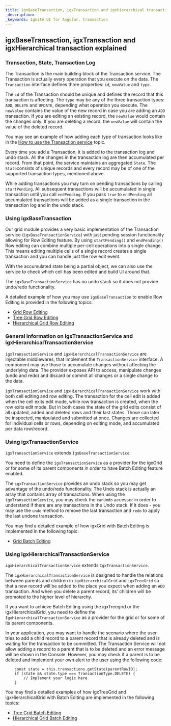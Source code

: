 ```yaml
---
title: igxBaseTransaction, igxTransaction and igxHierarchical transaction explained
_description: 
_keywords: Ignite UI for Angular, transaction
---
```


## igxBaseTransaction, igxTransaction and igxHierarchical transaction explained

### Transaction, State, Transaction Log

The Transaction is the main building block of the Transaction service. The Transaction is actually every operation that you execute on the data. The `Transaction` interface defines three properties: `id`, `newValue` and `type`.

The `id` of the Transaction should be unique and defines the record that this transaction is affecting. The `type` may be any of the three transaction types: `ADD`, `DELETE` and `UPDATE`, depending what operation you execute. The `newValue` contains the value of the new record in case you are adding an `ADD` transaction. If you are editing an existing record, the `newValue` would contain the changes only. If you are deleting a record, the `newValue` will contain the value of the deleted record. 

You may see an example of how adding each type of transaction looks like in the [How to use the Transaction service](transaction-example.md) topic.

Every time you add a Transaction, it is added to the transaction log and undo stack. All the changes in the transaction log are then accumulated per record. From that point, the service maintains an aggregated `State`. The `State`consists of unique records and every record may be of one of the supported transaction types, mentioned above.

While adding transactions you may turn on pending transactions by calling `startPending`. All subsequent transactions will be accumulated in single transaction until you call `endPending`. If you pass `true` to `endPending` all accumulated transactions will be added as a single transaction in the transaction log and in the undo stack.

### Using igxBaseTransaction

Our grid module provides a very basic implementation of the Transaction service (`igxBaseTransactionService`) with just pending session functionality allowing for Row Editing feature. By using `startPending()` and `endPending()` Row editing can combine multiple per-cell operations into a single change. This means editing multiple cells of a single record creates a single transaction and you can handle just the row edit event.

With the accumulated state being a partial object, we can also use the service to check which cell has been edited and build UI around that.

The `igxBaseTransactionService` has no undo stack so it does not provide undo/redo functionality.

A detailed example of how you may use `igxBaseTransaction` to enable Row Editing is provided in the following topics:
* [Grid Row Editing](grid/row_editing.md)
* [Tree Grid Row Editing](treegrid/row_editing.md)
* [Hierarchical Grid Row Editing](hierarchicalgrid/row_editing.md)

### General information on igxTransactionService and igxHierarchicalTransactionService

`igxTransactionService` and `igxHierarchicalTransactionService` are injectable middlewares, that implement the `TransactionService` interface. A component may use those to accumulate changes without affecting the underlying data. The provider exposes API to access, manipulate changes (undo and redo) and discard or commit all changes or a single change to the data.

`igxTransactionService` and `igxHierarchicalTransactionService` work with both cell editing and row editing. The transaction for the cell edit is added when the cell exits edit mode, while row transaction is created, when the row exits edit mode. But in both cases the state of the grid edits consist of all updated, added and deleted rows and their last states. Those can later be inspected, manipulated and submitted at once. Changes are collected for individual cells or rows, depending on editing mode, and accumulated per data row/record.

### Using igxTransactionService

`igxTransactionService` extends `IgxBaseTransactionService`.

You need to define the `igxTransactionService` as a provider for the igxGrid or for some of its parent components in order to have Batch Editing feature enabled.

The `igxTransactionService` provides an undo stack so you may get advantage of the undo/redo functionality. The Undo stack is actually an array that contains array of transactions. When using the `igxTransactionService`, you may check the `canUndo` accessor in order to understand if there are any transactions in the Undo stack. If it does - you may use the `undo` method to remove the last transaction and `redo` to apply the last undone transaction.

You may find a detailed example of how igxGrid with Batch Editing is implemented in the following topic:
* [Grid Batch Editing](grid/batch_editing.md)

### Using igxHierarchicalTransactionService

`igxHierarchicalTransactionService` extends `IgxTransactionService`.

The `igxHierarchicalTransactionService` is designed to handle the relations between parents and children in `igxHierarchicalGrid` and `igxTreeGrid` so that a new record will be added to the place you expect when adding an `ADD` transaction. And when you delete a parent record, its' children will be promoted to the higher level of hierarchy.

If you want to achieve Batch Editing using the igxTreegrid or the igxHierarchicalGrid, you need to define the `IgxHierarchicalTransactionService` as a provider for the grid or for some of its parent components.

In your application, you may want to handle the scenario where the user tries to add a child record to a parent record that is already deleted and is waiting for the transaction to be committed. The Transaction Service will not allow adding a record to a parent that is to be deleted and an error message will be shown in the Console. However, you may check if a parent is to be deleted and implement your own alert to the user using the following code:
```
    const state = this.transactions.getState(parentRowID);
    if (state && state.type === TransactionType.DELETE) {
        // Implement your logic here
    }
```

You may find a detailed examples of how igxTreeGrid and igxHierarchicalGrid with Batch Editing are implemented in the following topics:
* [Tree Grid Batch Editing](treegrid/batch_editing.md)
* [Hierarchical Grid Batch Editing](hierarchicalgrid/batch_editing.md)
